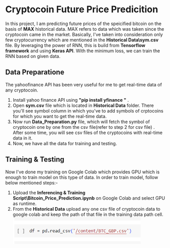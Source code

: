 # Cryptocoin Future Price Predicition  
In this project, I am predicting future prices of the speicified bitcoin on the basis of **MAX** historical data. MAX refers to data which was taken since the cryptocoin came in the market. Basically, I've taken into consideration only few cryptocurrency which are mentioned in the  **Historical Data\sym.csv** file. By leveraging the power of RNN, this is build from **Tensorflow framework** and using **Keras API**. With the minimum loss, we can train the RNN based on given data.   

## Data Preparatione  
The yahoofinance API has been very useful for me to get real-time data of any cryptocoin.
1. Install yahoo finance API using **"pip install yfinance
"** .
2. Open **sym.csv** file which is located in **Historical Data** folder. There you'll see symbol column in which you've to add symbols of crptocoins for which you want to get the real-time data.
3. Now run **Data_Preparation.py** file, which will fetch the symbol of cryptocoin one by one from the csv file(refer to step 2 for csv file) . After some time, you will see csv files of the cryptocoins with real-time data in it.
4. Now, we have all the data for training and testing.

## Training & Testing

Now I've done my training on Google Colab which provides GPU which is enough to train model on this type of data. In order to train model, follow below mentioned steps:-
1. Upload the **Inferencing & Training Script\Bitcoin_Price_Prediction.ipynb** on Google Colab and select GPU as runtime.
2. From the **Historical Data** upload any one csv file of cryptocoin data to google colab and keep the path of that file in the training data path cell.  
   <img width="400"  src="Training_Path.PNG" />